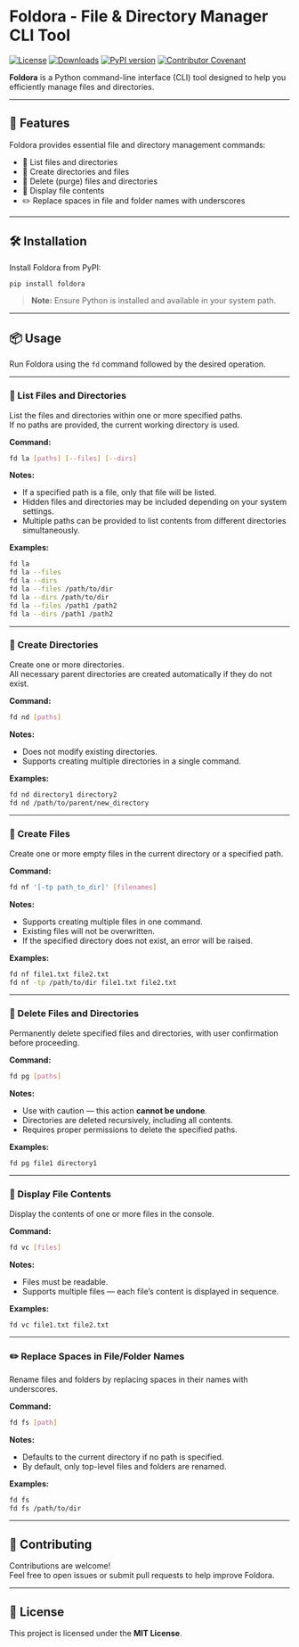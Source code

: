 # Foldora - File & Directory Manager CLI Tool

[![License](https://img.shields.io/badge/license-MIT-green.svg)](LICENSE)
[![Downloads](https://img.shields.io/pypi/dm/foldora)](https://pypi.org/project/foldora/)
[![PyPI version](https://img.shields.io/pypi/v/foldora)](https://pypi.org/project/foldora/)
[![Contributor Covenant](https://img.shields.io/badge/Contributor%20Covenant-2.1-4baaaa.svg)](code_of_conduct.md)

**Foldora** is a Python command-line interface (CLI) tool designed to help you efficiently manage files and directories.

---

## 🚀 Features

Foldora provides essential file and directory management commands:

- 📁 List files and directories  
- 📂 Create directories and files  
- 🧹 Delete (purge) files and directories  
- 📝 Display file contents  
- ✏️ Replace spaces in file and folder names with underscores  

---

## 🛠️ Installation

Install Foldora from PyPI:

```bash
pip install foldora
```

> **Note:** Ensure Python is installed and available in your system path.

---

## 📦 Usage

Run Foldora using the `fd` command followed by the desired operation.

---

### 📁 List Files and Directories

List the files and directories within one or more specified paths.  
If no paths are provided, the current working directory is used.

**Command:**
```bash
fd la [paths] [--files] [--dirs]
```

**Notes:**
- If a specified path is a file, only that file will be listed.  
- Hidden files and directories may be included depending on your system settings.  
- Multiple paths can be provided to list contents from different directories simultaneously.  

**Examples:**
```bash
fd la
fd la --files
fd la --dirs
fd la --files /path/to/dir
fd la --dirs /path/to/dir
fd la --files /path1 /path2
fd la --dirs /path1 /path2
```

---

### 📂 Create Directories

Create one or more directories.  
All necessary parent directories are created automatically if they do not exist.

**Command:**
```bash
fd nd [paths]
```

**Notes:**
- Does not modify existing directories.  
- Supports creating multiple directories in a single command.  

**Examples:**
```bash
fd nd directory1 directory2
fd nd /path/to/parent/new_directory
```

---

### 📄 Create Files

Create one or more empty files in the current directory or a specified path.

**Command:**
```bash
fd nf '[-tp path_to_dir]' [filenames]
```

**Notes:**
- Supports creating multiple files in one command.  
- Existing files will not be overwritten.  
- If the specified directory does not exist, an error will be raised.  

**Examples:**
```bash
fd nf file1.txt file2.txt
fd nf -tp /path/to/dir file1.txt file2.txt
```

---

### 🧹 Delete Files and Directories

Permanently delete specified files and directories, with user confirmation before proceeding.

**Command:**
```bash
fd pg [paths]
```

**Notes:**
- Use with caution — this action **cannot be undone**.  
- Directories are deleted recursively, including all contents.  
- Requires proper permissions to delete the specified paths.  

**Examples:**
```bash
fd pg file1 directory1
```

---

### 📝 Display File Contents

Display the contents of one or more files in the console.

**Command:**
```bash
fd vc [files]
```

**Notes:**
- Files must be readable.  
- Supports multiple files — each file’s content is displayed in sequence.  

**Examples:**
```bash
fd vc file1.txt file2.txt
```

---

### ✏️ Replace Spaces in File/Folder Names

Rename files and folders by replacing spaces in their names with underscores.

**Command:**
```bash
fd fs [path]
```

**Notes:**
- Defaults to the current directory if no path is specified.  
- By default, only top-level files and folders are renamed.  

**Examples:**
```bash
fd fs
fd fs /path/to/dir
```

---

## 🤝 Contributing

Contributions are welcome!  
Feel free to open issues or submit pull requests to help improve Foldora.

---

## 📄 License

This project is licensed under the **MIT License**.
